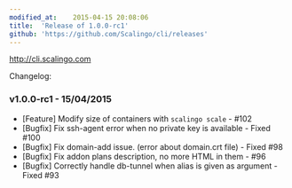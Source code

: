 ```yaml
---
modified_at:	2015-04-15 20:08:06
title:	'Release of 1.0.0-rc1'
github: 'https://github.com/Scalingo/cli/releases'
---
```


http://cli.scalingo.com

Changelog:

### v1.0.0-rc1 - 15/04/2015

* [Feature] Modify size of containers with `scalingo scale` - #102
* [Bugfix] Fix ssh-agent error when no private key is available - Fixed #100
* [Bugfix] Fix domain-add issue. (error about domain.crt file) - Fixed #98
* [Bugfix] Fix addon plans description, no more HTML in them  - #96
* [Bugfix] Correctly handle db-tunnel when alias is given as argument - Fixed #93

